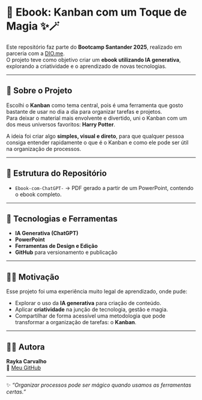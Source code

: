# 📘 Ebook: Kanban com um Toque de Magia ✨🪄

Este repositório faz parte do **Bootcamp Santander 2025**, realizado em parceria com a [DIO.me](https://www.dio.me/).  
O projeto teve como objetivo criar um **ebook utilizando IA generativa**, explorando a criatividade e o aprendizado de novas tecnologias.

---

## 🔮 Sobre o Projeto
Escolhi o **Kanban** como tema central, pois é uma ferramenta que gosto bastante de usar no dia a dia para organizar tarefas e projetos.  
Para deixar o material mais envolvente e divertido, uni o Kanban com um dos meus universos favoritos: **Harry Potter**.  

A ideia foi criar algo **simples, visual e direto**, para que qualquer pessoa consiga entender rapidamente o que é o Kanban e como ele pode ser útil na organização de processos.

---

## 📂 Estrutura do Repositório
- `Ebook-com-ChatGPT-` → PDF gerado a partir de um PowerPoint, contendo o ebook completo.

---

## 🚀 Tecnologias e Ferramentas
- **IA Generativa (ChatGPT)**
- **PowerPoint**
- **Ferramentas de Design e Edição**
- **GitHub** para versionamento e publicação

---

## 🧙‍♀️ Motivação
Esse projeto foi uma experiência muito legal de aprendizado, onde pude:
- Explorar o uso da **IA generativa** para criação de conteúdo.
- Aplicar **criatividade** na junção de tecnologia, gestão e magia.
- Compartilhar de forma acessível uma metodologia que pode transformar a organização de tarefas: o **Kanban**.

---

## 👩‍💻 Autora
**Rayka Carvalho**  
📌 [Meu GitHub](https://github.com/RaykaCarvalho)  

---
✨ *“Organizar processos pode ser mágico quando usamos as ferramentas certas.”*
